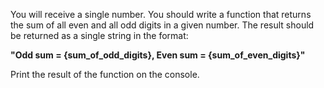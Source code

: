 You will receive a single number. You should write a function that returns the sum of all even and all odd digits in a given number. The result should be returned as a single string in the format:  

**"Odd sum = {sum_of_odd_digits}, Even sum = {sum_of_even_digits}"**  

Print the result of the function on the console.
